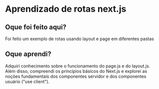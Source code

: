 # Aprendizado de rotas next.js
## Oque foi feito aqui?
Foi feito um exemplo de rotas usando layout e page em diferentes pastas

## Oque aprendi?
Adquiri conhecimento sobre o funcionamento do page.js e do layout.js. 
Além disso, compreendi os princípios básicos do Next.js e explorei as noções fundamentais dos componentes servidor e dos componentes usuário ("use client").
